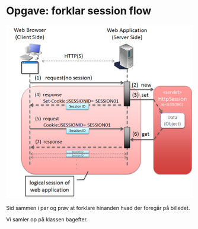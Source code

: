 # Opgave: forklar session flow

<img src="session1.png" alt="Alt Text" width="1000">

Sid sammen i par og prøv at forklare hinanden hvad der foregår på billedet.

Vi samler op på klassen bagefter.